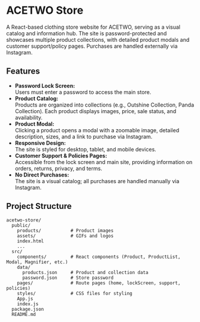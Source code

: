 # ACETWO Store

A React-based clothing store website for ACETWO, serving as a visual catalog and information hub. The site is password-protected and showcases multiple product collections, with detailed product modals and customer support/policy pages. Purchases are handled externally via Instagram.

## Features

- **Password Lock Screen:**  
  Users must enter a password to access the main store.
- **Product Catalog:**  
  Products are organized into collections (e.g., Outshine Collection, Panda Collection). Each product displays images, price, sale status, and availability.
- **Product Modal:**  
  Clicking a product opens a modal with a zoomable image, detailed description, sizes, and a link to purchase via Instagram.
- **Responsive Design:**  
  The site is styled for desktop, tablet, and mobile devices.
- **Customer Support & Policies Pages:**  
  Accessible from the lock screen and main site, providing information on orders, returns, privacy, and terms.
- **No Direct Purchases:**  
  The site is a visual catalog; all purchases are handled manually via Instagram.

## Project Structure

```
acetwo-store/
  public/
    products/           # Product images
    assets/             # GIFs and logos
    index.html
    ...
  src/
    components/         # React components (Product, ProductList, Modal, Magnifier, etc.)
    data/
      products.json     # Product and collection data
      password.json     # Store password
    pages/              # Route pages (home, lockScreen, support, policies)
    styles/             # CSS files for styling
    App.js
    index.js
  package.json
  README.md
```